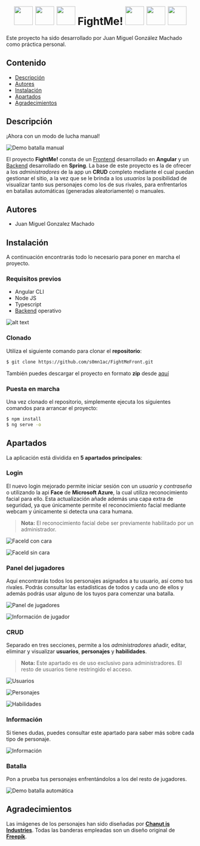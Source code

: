 <p align="center">
<h1 align="center">
<img src="https://cdn3.iconfinder.com/data/icons/fantasy-and-role-play-game-adventure-quest/512/Elf-512.png" width="50" />
<img src="https://cdn3.iconfinder.com/data/icons/fantasy-and-role-play-game-adventure-quest/512/Knight-512.png" width="50" />
<img src="https://cdn3.iconfinder.com/data/icons/fantasy-and-role-play-game-adventure-quest/512/Sorceress-512.png" width="50" />
FightMe!
<img src="https://cdn3.iconfinder.com/data/icons/fantasy-and-role-play-game-adventure-quest/512/Sorceress-512.png" width="50" />
<img src="https://cdn3.iconfinder.com/data/icons/fantasy-and-role-play-game-adventure-quest/512/Knight-512.png" width="50" />
<img src="https://cdn3.iconfinder.com/data/icons/fantasy-and-role-play-game-adventure-quest/512/Elf-512.png" width="50" />
</h1>
</p>

Este proyecto ha sido desarrollado por Juan Miguel González Machado como práctica personal.


## Contenido

* [Descripción](#descripcion)
* [Autores](#autores)
* [Instalación](#instalacion)
* [Apartados](#apartados)
* [Agradecimientos](#agradecimientos)
  
  
## <a name="descripcion"> </a>Descripción

¡Ahora con un modo de lucha manual!

![Demo batalla manual](https://i.imgur.com/zQ4GBLB.gif "Demo batalla manual")

El proyecto **FightMe!** consta de un [Frontend](https://github.com/s0mn1ac/FightMeFront) desarrollado en **Angular** y un [Backend](https://github.com/s0mn1ac/FightMeBack) desarrollado en **Spring**. La base de este proyecto es la de ofrecer a los *administradores* de la app un **CRUD** completo mediante el cual puedan gestionar el sitio, a la vez que se le brinda a los *usuarios* la posibilidad de visualizar tanto sus personajes como los de sus rivales, para enfrentarlos en batallas automáticas (generadas aleatoriamente) o manuales.



## <a name="autores"> </a>Autores

* Juan Miguel Gonzalez Machado
  
  
## <a name="instalacion"> </a>Instalación

A continuación encontrarás todo lo necesario para poner en marcha el proyecto.

### Requisitos previos

- Angular CLI
- Node JS
- Typescript
- [Backend](https://github.com/s0mn1ac/FightMeBack) operativo

![alt text](https://i.imgur.com/zpuYBqi.png "Instalación Angular CLI")

### Clonado

Utiliza el siguiente comando para clonar el **repositorio**:

``` bash
$ git clone https://github.com/s0mn1ac/FightMeFront.git
```

También puedes descargar el proyecto en formato **zip** desde [aquí](https://github.com/s0mn1ac/FightMeFront/archive/master.zip) 

### Puesta en marcha

Una vez clonado el repositorio, simplemente ejecuta los siguientes comandos para arrancar el proyecto:

``` bash
$ npm install
$ ng serve -o
```


## <a name="apartados"> </a>Apartados

La aplicación está dividida en **5 apartados principales**:

### Login

El nuevo login mejorado permite iniciar sesión con un *usuario* y *contraseña* o utilizando la api **Face** de **Microsoft Azure**, la cual utiliza reconocimiento facial para ello. Esta actualización añade además una capa extra de seguridad, ya que únicamente permite el reconocimiento facial mediante webcam y únicamente si detecta una cara humana.

> **Nota:** El reconocimiento facial debe ser previamente habilitado por un administrador.

![FaceId con cara](https://i.imgur.com/XIWXsyQ.png "FaceId con cara")

![FaceId sin cara](https://i.imgur.com/0C3Insx.png "FaceId sin cara")

### Panel del jugadores

Aquí encontrarás todos los personajes asignados a tu usuario, así como tus rivales. Podrás consultar las estadísticas de todos y cada uno de ellos y además podrás usar alguno de los tuyos para comenzar una batalla.

![Panel de jugadores](https://i.imgur.com/pqe9rGT.png "Panel de jugadores")

![Información de jugador](https://i.imgur.com/2487Ekh.png "Información de jugador")

### CRUD

Separado en tres secciones, permite a los *administradores* añadir, editar, eliminar y visualizar **usuarios**, **personajes** y **habilidades**.

> **Nota:** Este apartado es de uso exclusivo para administradores. El resto de usuarios tiene restringido el acceso.

![Usuarios](https://i.imgur.com/VvBsZZJ.png "Usuarios")

![Personajes](https://i.imgur.com/bvbd2ut.png "Personajes")

![Habilidades](https://i.imgur.com/5LY4qU8.png "Habilidades")

### Información

Si tienes dudas, puedes consultar este apartado para saber más sobre cada tipo de personaje.

![Información](https://i.imgur.com/4cSq3g3.png "Información")

### Batalla

Pon a prueba tus personajes enfrentándolos a los del resto de jugadores.

![Demo batalla automática](https://i.imgur.com/ukhwLh7.gif "Demo batalla automática")


## <a name="agradecimientos"> </a>Agradecimientos

Las imágenes de los personajes han sido diseñadas por [**Chanut is Industries**](https://www.iconfinder.com/Chanut-is).
Todas las banderas empleadas son un diseño original de [**Freepik**](https://www.flaticon.es/autores/freepik).